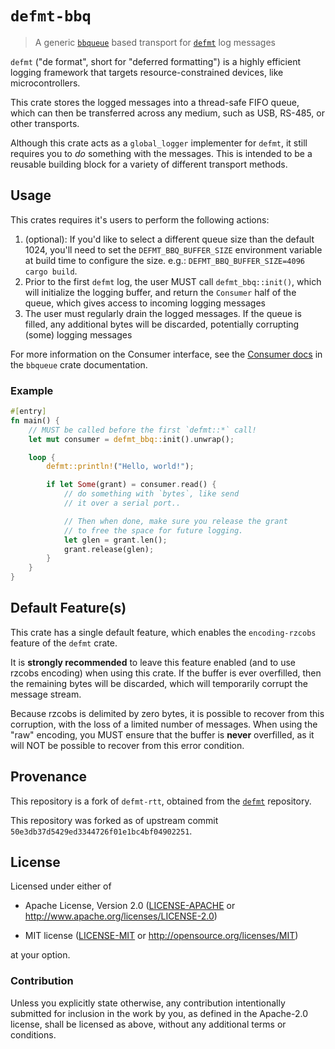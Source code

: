 # `defmt-bbq`

> A generic [`bbqueue`] based transport for [`defmt`] log messages

[`defmt`]: https://github.com/knurling-rs/defmt
[`bbqueue`]: https://github.com/jamesmunns/bbqueue

`defmt` ("de format", short for "deferred formatting") is a highly efficient logging framework that targets resource-constrained devices, like microcontrollers.

This crate stores the logged messages into a thread-safe FIFO queue, which can then be transferred
across any medium, such as USB, RS-485, or other transports.

Although this crate acts as a `global_logger` implementer for `defmt`, it still requires
you to *do* something with the messages. This is intended to be a reusable building block
for a variety of different transport methods.

## Usage

This crates requires it's users to perform the following actions:

1. (optional): If you'd like to select a different queue size than the default
  1024, you'll need to set the `DEFMT_BBQ_BUFFER_SIZE` environment variable at
  build time to configure the size. e.g.: `DEFMT_BBQ_BUFFER_SIZE=4096 cargo build`.
2. Prior to the first `defmt` log, the user MUST call `defmt_bbq::init()`, which will
  initialize the logging buffer, and return the `Consumer` half of the queue, which
  gives access to incoming logging messages
3. The user must regularly drain the logged messages. If the queue is filled, any
  additional bytes will be discarded, potentially corrupting (some) logging messages

For more information on the Consumer interface, see the [Consumer docs] in the `bbqueue`
crate documentation.

[Consumer docs]: https://docs.rs/bbqueue/latest/bbqueue/struct.Consumer.html

### Example

```rust
#[entry]
fn main() {
    // MUST be called before the first `defmt::*` call!
    let mut consumer = defmt_bbq::init().unwrap();

    loop {
        defmt::println!("Hello, world!");

        if let Some(grant) = consumer.read() {
            // do something with `bytes`, like send
            // it over a serial port..

            // Then when done, make sure you release the grant
            // to free the space for future logging.
            let glen = grant.len();
            grant.release(glen);
        }
    }
}
```

## Default Feature(s)

This crate has a single default feature, which enables the `encoding-rzcobs`
feature of the `defmt` crate.

It is **strongly recommended** to leave this feature enabled (and to
use rzcobs encoding) when using this crate. If the buffer is ever overfilled,
then the remaining bytes will be discarded, which will temporarily corrupt
the message stream.

Because rzcobs is delimited by zero bytes, it is possible to recover
from this corruption, with the loss of a limited number of messages.
When using the "raw" encoding, you MUST ensure that the buffer is
**never** overfilled, as it will NOT be possible to recover from this
error condition.

## Provenance

This repository is a fork of `defmt-rtt`, obtained from the [`defmt`] repository.

This repository was forked as of upstream commit `50e3db37d5429ed3344726f01e1bc4bf04902251`.

## License

Licensed under either of

- Apache License, Version 2.0 ([LICENSE-APACHE](LICENSE-APACHE) or
  http://www.apache.org/licenses/LICENSE-2.0)

- MIT license ([LICENSE-MIT](LICENSE-MIT) or http://opensource.org/licenses/MIT)

at your option.

### Contribution

Unless you explicitly state otherwise, any contribution intentionally submitted
for inclusion in the work by you, as defined in the Apache-2.0 license, shall be
licensed as above, without any additional terms or conditions.
